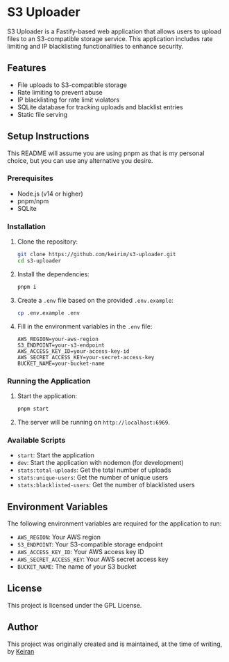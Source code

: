 # S3 Uploader

S3 Uploader is a Fastify-based web application that allows users to upload files to an S3-compatible storage service. This application includes rate limiting and IP blacklisting functionalities to enhance security.

## Features

- File uploads to S3-compatible storage
- Rate limiting to prevent abuse
- IP blacklisting for rate limit violators
- SQLite database for tracking uploads and blacklist entries
- Static file serving

## Setup Instructions

This README will assume you are using pnpm as that is my personal choice, but you can use any alternative you desire.

### Prerequisites

- Node.js (v14 or higher)
- pnpm/npm
- SQLite

### Installation

1. Clone the repository:
   ```sh
   git clone https://github.com/keirim/s3-uploader.git
   cd s3-uploader
   ```

2. Install the dependencies:
   ```sh
   pnpm i
   ```

3. Create a `.env` file based on the provided `.env.example`:
   ```sh
   cp .env.example .env
   ```

4. Fill in the environment variables in the `.env` file:
   ```dotenv
   AWS_REGION=your-aws-region
   S3_ENDPOINT=your-s3-endpoint
   AWS_ACCESS_KEY_ID=your-access-key-id
   AWS_SECRET_ACCESS_KEY=your-secret-access-key
   BUCKET_NAME=your-bucket-name
   ```

### Running the Application

1. Start the application:
   ```sh
   pnpm start
   ```

2. The server will be running on `http://localhost:6969`.

### Available Scripts

- `start`: Start the application
- `dev`: Start the application with nodemon (for development)
- `stats:total-uploads`: Get the total number of uploads
- `stats:unique-users`: Get the number of unique users
- `stats:blacklisted-users`: Get the number of blacklisted users

## Environment Variables

The following environment variables are required for the application to run:

- `AWS_REGION`: Your AWS region
- `S3_ENDPOINT`: Your S3-compatible storage endpoint
- `AWS_ACCESS_KEY_ID`: Your AWS access key ID
- `AWS_SECRET_ACCESS_KEY`: Your AWS secret access key
- `BUCKET_NAME`: The name of your S3 bucket

## License

This project is licensed under the GPL License.

## Author

This project was originally created and is maintained, at the time of writing, by [Keiran](https://slop.sh)
